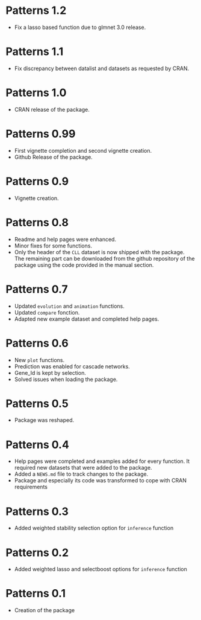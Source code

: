 # Patterns 1.2

* Fix a lasso based function due to glmnet 3.0 release.

# Patterns 1.1

* Fix discrepancy between datalist and datasets as requested by CRAN.

# Patterns 1.0

* CRAN release of the package.

# Patterns 0.99

* First vignette completion and second vignette creation.
* Github Release of the package.

# Patterns 0.9

* Vignette creation.

# Patterns 0.8

* Readme and help pages were enhanced. 
* Minor fixes for some functions.
* Only the header of the `CLL` dataset is now shipped with the package. The remaining part can be downloaded from the github repository of the package using the code provided in the manual section.

# Patterns 0.7

* Updated `evolution` and `animation` functions. 
* Updated `compare` fonction. 
* Adapted new example dataset and completed help pages.

# Patterns 0.6

* New `plot` functions. 
* Prediction was enabled for cascade networks. 
* Gene_Id is kept by selection. 
* Solved issues when loading the package.

# Patterns 0.5

* Package was reshaped.

# Patterns 0.4

* Help pages were completed and examples added for every function. It required new datasets that were added to the package.
* Added a `NEWS.md` file to track changes to the package.
* Package and especially its code was transformed to cope with CRAN requirements

# Patterns 0.3

* Added weighted stability selection option for `inference` function

# Patterns 0.2

* Added weighted lasso and selectboost options for `inference` function

# Patterns 0.1

* Creation of the package 
